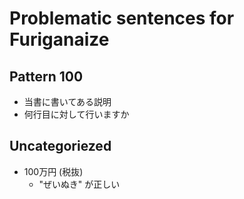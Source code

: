 # Problematic sentences for Furiganaize

## Pattern 100

- 当書に書いてある説明
- 何行目に対して行いますか

## Uncategoriezed

- 100万円 (税抜)
  - "ぜいぬき" が正しい
